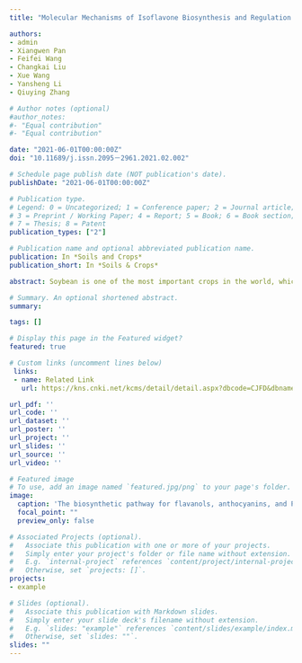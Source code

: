 ```yaml
---
title: "Molecular Mechanisms of Isoflavone Biosynthesis and Regulation in Soybean: A Review"

authors:
- admin
- Xiangwen Pan
- Feifei Wang
- Changkai Liu
- Xue Wang
- Yansheng Li
- Qiuying Zhang

# Author notes (optional)
#author_notes:
#- "Equal contribution"
#- "Equal contribution"

date: "2021-06-01T00:00:00Z"
doi: "10.11689/j.issn.2095－2961.2021.02.002"

# Schedule page publish date (NOT publication's date).
publishDate: "2021-06-01T00:00:00Z"

# Publication type.
# Legend: 0 = Uncategorized; 1 = Conference paper; 2 = Journal article;
# 3 = Preprint / Working Paper; 4 = Report; 5 = Book; 6 = Book section;
# 7 = Thesis; 8 = Patent
publication_types: ["2"]

# Publication name and optional abbreviated publication name.
publication: In *Soils and Crops*
publication_short: In *Soils & Crops*

abstract: Soybean is one of the most important crops in the world, which is not only adapted to cultivate under various environmental conditions, but also abundant in crucial nutritional ingredients for human, such as soy protein, soy isoflavone and several bioactive components. Soy protein might be the most important nutritional component in soybean, because it provides all amino acids and several bioactive peptides for human health, which could lower cholesterol levels and may resist virus infection. Soy isoflavone usually refers as phytoestrogen, which has the functions of resisting breast cancer and relieving menopause syndrome. Soybean oil could reduce the plasma cholesterol, while saponins exhibits the bioactivity of resisting HIV and preventing osteoporosis. As for phytosterol, it has the functions of decreasing blood cholesterol levels and reducing the intestinal absorption of dietary and endogenous cholesterol. Soybean and its derived products have great potential in enhancing human immunity. In a word, soybean, a tiny seed from China, is both of highly nutritional and medical value for human health and immunity, and therefore could protect billions of people in the world.

# Summary. An optional shortened abstract.
summary: 

tags: []

# Display this page in the Featured widget?
featured: true

# Custom links (uncomment lines below)
 links:
 - name: Related Link
   url: https://kns.cnki.net/kcms/detail/detail.aspx?dbcode=CJFD&dbname=CJFDLAST2021&filename=TRZW202102002&uniplatform=NZKPT&v=KVUElG2mvYg1uipEIzZqFeDXPL988AJ-OLVKQQOp3ijcLs1Wdv7bbwv9xQJ7xzCo

url_pdf: ''
url_code: ''
url_dataset: ''
url_poster: ''
url_project: ''
url_slides: ''
url_source: ''
url_video: ''

# Featured image
# To use, add an image named `featured.jpg/png` to your page's folder. 
image:
  caption: 'The biosynthetic pathway for flavanols, anthocyanins, and PAs in Arabidopsis.'
  focal_point: ""
  preview_only: false

# Associated Projects (optional).
#   Associate this publication with one or more of your projects.
#   Simply enter your project's folder or file name without extension.
#   E.g. `internal-project` references `content/project/internal-project/index.md`.
#   Otherwise, set `projects: []`.
projects:
- example

# Slides (optional).
#   Associate this publication with Markdown slides.
#   Simply enter your slide deck's filename without extension.
#   E.g. `slides: "example"` references `content/slides/example/index.md`.
#   Otherwise, set `slides: ""`.
slides: ""
---
```


